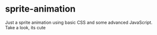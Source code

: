 # sprite-animation

Just a sprite animation using basic CSS and some advanced JavaScript.
Take a look, its cute

